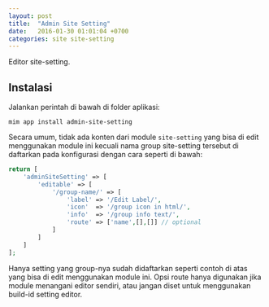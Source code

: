 ```yaml
---
layout: post
title:  "Admin Site Setting"
date:   2016-01-30 01:01:04 +0700
categories: site site-setting
---
```


Editor site-setting.

## Instalasi

Jalankan perintah di bawah di folder aplikasi:

```
mim app install admin-site-setting
```

Secara umum, tidak ada konten dari module `site-setting` yang bisa di edit menggunakan
module ini kecuali nama group site-setting tersebut di daftarkan pada konfigurasi dengan
cara seperti di bawah:

```php
return [
    'adminSiteSetting' => [
        'editable' => [
            '/group-name/' => [
                'label' => '/Edit Label/',
                'icon'  => '/group icon in html/',
                'info'  => '/group info text/',
                'route' => ['name',[],[]] // optional
            ]
        ]
    ]
];
```

Hanya setting yang group-nya sudah didaftarkan seperti contoh di atas yang bisa di edit
menggunakan module ini. Opsi route hanya digunakan jika module menangani editor sendiri, atau
jangan diset untuk menggunakan build-id setting editor.